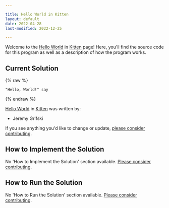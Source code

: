 ```yaml
---

title: Hello World in Kitten
layout: default
date: 2022-04-28
last-modified: 2022-12-25

---
```


Welcome to the [Hello World](https://sampleprograms.io/projects/hello-world) in [Kitten](https://sampleprograms.io/languages/kitten) page! Here, you'll find the source code for this program as well as a description of how the program works.

## Current Solution

{% raw %}

```kitten
"Hello, World!" say
```

{% endraw %}

[Hello World](https://sampleprograms.io/projects/hello-world) in [Kitten](https://sampleprograms.io/languages/kitten) was written by:

- Jeremy Grifski

If you see anything you'd like to change or update, [please consider contributing](https://github.com/TheRenegadeCoder/sample-programs).

## How to Implement the Solution

No 'How to Implement the Solution' section available. [Please consider contributing](https://github.com/TheRenegadeCoder/sample-programs-website).

## How to Run the Solution

No 'How to Run the Solution' section available. [Please consider contributing](https://github.com/TheRenegadeCoder/sample-programs-website).